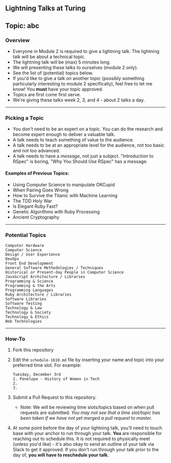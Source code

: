 ## Lightning Talks at Turing 


Topic: abc
--- 


### Overview
* Everyone in Module 2 is required to give a lightning talk. The lightning talk will be about a technical topic.
* The lightning talk will be (max) 5 minutes long.
* We will presenting these talks to ourselves (module 2 only).
* See the list of (potential) topics below.
* If you'd like to give a talk on another topic (possibly something particularly interesting to module 2 specifically), feel free to let me know! You **must** have your topic approved.
* Topics are first come first serve.
* We're giving these talks week 2, 3, and 4 - about 2 talks a day.

---

### Picking a Topic

* You don't need to be an expert on a topic. You can do the research and become expert enough to deliver a valuable talk.
* A talk needs to teach something of value to the audience.
* A talk needs to be at an appropriate level for the audience, not too basic and not too advanced.
* A talk needs to have a *message*, not just a subject. "Introduction to RSpec" is boring, "Why You Should Use RSpec" has a message.

#### Examples of Previous Topics: 

* Using Computer Science to manipulate OKCupid
* When Pairing Goes Wrong
* How to Survive the Titanic with Machine Learning
* The TDD Holy War
* Is Elegant Ruby Fast?
* Genetic Algorithms with Ruby Processing
* Ancient Cryptography

---

### Potential Topics
	Computer Hardware
	Computer Science
	Design / User Experience
	DevOps
	Front End Development
	General Software Methodologies / Techniques
	Historical or Present-day People in Computer Science
	JavaScript Architecture / Libraries
	Programming & Science
	Programming & the Arts
	Programming Languages
	Ruby Architecture / Libraries
	Software Libraries
	Software Testing
	Technology & Law
	Technology & Society
	Technology & Ethics
	Web Technologies

---

### How-To

1. Fork this repository
2. Edit the `schedule-1610.md` file by inserting your name and topic into your preferred time slot. For example:

	```
	Tuesday, December 3rd
	1. Penelope - History of Women in Tech
	2.
	3. 
	```

3. Submit a Pull Request to this repository.

	* Note: We will be reviewing time slots/topics based on when pull requests are submitted. *You may not see that a time slot/topic has been taken if we have not yet merged a pull request to master.*

4. At some point before the day of your lightning talk, you'll need to touch base with your anchor to run through your talk. **You** are responsible for reaching out to schedule this. It is not required to physically meet (unless you'd like) - it's also okay to send an outline of your talk via Slack to get it approved. If you don't run through your talk prior to the day of, **you will have to reschedule your talk.**
 
